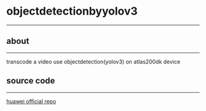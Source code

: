 # objectdetectionbyyolov3

------

## about

------

transcode a video use objectdetection(yolov3) on atlas200dk device

## source code

------

[huawei official repo](https://gitee.com/ascend/samples/tree/master/objectdetection/for_atlas200dk_1.7x.0.0_c++)
